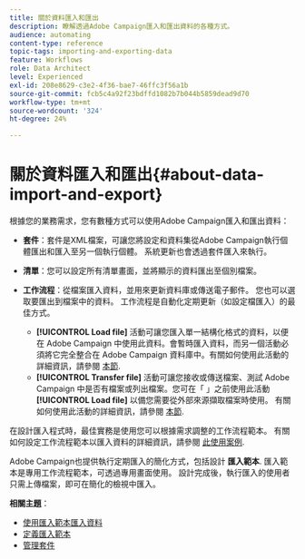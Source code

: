```yaml
---
title: 關於資料匯入和匯出
description: 瞭解透過Adobe Campaign匯入和匯出資料的各種方式。
audience: automating
content-type: reference
topic-tags: importing-and-exporting-data
feature: Workflows
role: Data Architect
level: Experienced
exl-id: 208e8629-c3e2-4f36-bae7-46ffc3f56a1b
source-git-commit: fcb5c4a92f23bdffd1082b7b044b5859dead9d70
workflow-type: tm+mt
source-wordcount: '324'
ht-degree: 24%

---
```


# 關於資料匯入和匯出{#about-data-import-and-export}

根據您的業務需求，您有數種方式可以使用Adobe Campaign匯入和匯出資料：

* **套件**：套件是XML檔案，可讓您將設定和資料集從Adobe Campaign執行個體匯出和匯入至另一個執行個體。 系統更新也會透過套件匯入來執行。
* **清單**：您可以設定所有清單畫面，並將顯示的資料匯出至個別檔案。
* **工作流程**：從檔案匯入資料，並用來更新資料庫或傳送電子郵件。 您也可以選取要匯出到檔案中的資料。 工作流程是自動化定期更新（如設定檔匯入）的最佳方式。

   * **[!UICONTROL Load file]** 活動可讓您匯入單一結構化格式的資料，以便在 Adobe Campaign 中使用此資料。會暫時匯入資料，而另一個活動必須將它完全整合在 Adobe Campaign 資料庫中。有關如何使用此活動的詳細資訊，請參閱 [本節](../../automating/using/load-file.md).
   * **[!UICONTROL Transfer file]** 活動可讓您接收或傳送檔案、測試 Adobe Campaign 中是否有檔案或列出檔案。您可在「 」之前使用此活動 **[!UICONTROL Load file]** 以備您需要從外部來源擷取檔案時使用。 有關如何使用此活動的詳細資訊，請參閱 [本節](../../automating/using/transfer-file.md).

在設計匯入程式時，最佳實務是使用您可以根據需求調整的工作流程範本。 有關如何設定工作流程範本以匯入資料的詳細資訊，請參閱 [此使用案例](../../automating/using/creating-import-workflow-templates.md).

Adobe Campaign也提供執行定期匯入的簡化方式，包括設計 **匯入範本**. 匯入範本是專用工作流程範本，可透過專用畫面使用。 設計完成後，執行匯入的使用者只需上傳檔案，即可在簡化的檢視中匯入。

**相關主題**：

* [使用匯入範本匯入資料](../../automating/using/importing-data-with-import-templates.md)
* [定義匯入範本](../../automating/using/importing-data-with-import-templates.md#setting-up-import-templates)
* [管理套件](../../automating/using/managing-packages.md)
